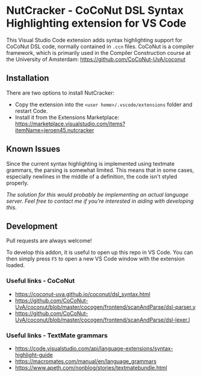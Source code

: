# NutCracker - CoCoNut DSL Syntax Highlighting extension for VS Code
This Visual Studio Code extension adds syntax highlighting support for
CoCoNut DSL code, normally contained in `.ccn` files. CoCoNut is a compiler
framework, which is primarily used in the Compiler Construction course at the
University of Amsterdam: https://github.com/CoCoNut-UvA/coconut

## Installation
There are two options to install NutCracker:
- Copy the extension into the `<user home>/.vscode/extensions` folder and
  restart Code.
- Install it from the Extensions Marketplace: 
  https://marketplace.visualstudio.com/items?itemName=jeroen45.nutcracker

## Known Issues
Since the current syntax highlighting is implemented using textmate grammars,
the parsing is somewhat limited. This means that in some cases, especially
newlines in the middle of a definition, the code isn't styled properly.

*The solution for this would probably be implementing an actual language server.
Feel free to contact me if you're interested in aiding with developing this.*

## Development
Pull requests are always welcome!

To develop this addon, it is useful to open up this repo in VS Code. You can
then simply press `F5` to open a new VS Code window with the extension loaded.

### Useful links - CoCoNut
- https://coconut-uva.github.io/coconut/dsl_syntax.html
- https://github.com/CoCoNut-UvA/coconut/blob/master/cocogen/frontend/scanAndParse/dsl-parser.y
- https://github.com/CoCoNut-UvA/coconut/blob/master/cocogen/frontend/scanAndParse/dsl-lexer.l

### Useful links - TextMate grammars
- https://code.visualstudio.com/api/language-extensions/syntax-highlight-guide
- https://macromates.com/manual/en/language_grammars
- https://www.apeth.com/nonblog/stories/textmatebundle.html
